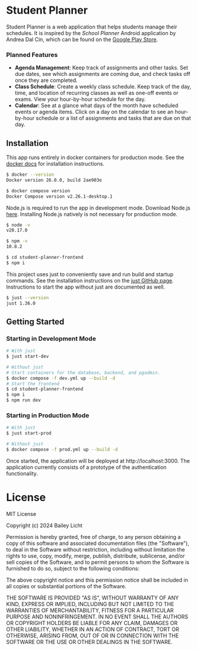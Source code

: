 # Student Planner

Student Planner is a web application that helps students manage their schedules. It is inspired by the _School Planner_
Android application by Andrea Dal Cin, which can be found on
the [Google Play Store](https://play.google.com/store/apps/details?id=daldev.android.gradehelper&pcampaignid=web_share).

### Planned Features

- **Agenda Management**: Keep track of assignments and other tasks. Set due dates, see which assignments are coming due,
  and check tasks off once they are completed.
- **Class Schedule**: Create a weekly class schedule. Keep track of the day, time, and location of recurring classes as
  well as one-off events or exams. View your hour-by-hour schedule for the day.
- **Calendar**: See at a glance what days of the month have scheduled events or agenda items. Click on a day on the
  calendar to see an hour-by-hour schedule or a list of assignments and tasks that are due on that day.

## Installation

This app runs entirely in docker containers for production
mode. See the [docker docs](https://docs.docker.com/engine/install/) for installation instructions.

```bash
$ docker --version
Docker version 26.0.0, build 2ae903e

$ docker compose version
Docker Compose version v2.26.1-desktop.1
```

Node.js is required to run the app in development mode. Download Node.js [here](https://nodejs.org/en/download/).
Installing Node.js natively is not necessary for production mode.

```bash
$ node -v
v20.17.0

$ npm -v
10.8.2

$ cd student-planner-frontend
$ npm i
```

This project uses just to conveniently save and run build and startup commands. See the installation instructions on
the [just GitHub page](https://github.com/casey/just). Instructions to start the app without just are documented as
well.

```bash
$ just --version
just 1.36.0
```

## Getting Started

### Starting in Development Mode

```bash
# With just
$ just start-dev

# Without just
# Start containers for the database, backend, and pgadmin.
$ docker compose -f dev.yml up --build -d
# Start the frontend
$ cd student-planner-frontend
$ npm i
$ npm run dev
```

### Starting in Production Mode

```bash
# With just
$ just start-prod

# Without just
$ docker compose -f prod.yml up --build -d
```

Once started, the application will be deployed at http://localhost:3000. The application currently consists of a
prototype of the authentication functionality.

# License

MIT License

Copyright (c) 2024 Bailey Licht

Permission is hereby granted, free of charge, to any person obtaining a copy
of this software and associated documentation files (the "Software"), to deal
in the Software without restriction, including without limitation the rights
to use, copy, modify, merge, publish, distribute, sublicense, and/or sell
copies of the Software, and to permit persons to whom the Software is
furnished to do so, subject to the following conditions:

The above copyright notice and this permission notice shall be included in all
copies or substantial portions of the Software.

THE SOFTWARE IS PROVIDED "AS IS", WITHOUT WARRANTY OF ANY KIND, EXPRESS OR
IMPLIED, INCLUDING BUT NOT LIMITED TO THE WARRANTIES OF MERCHANTABILITY,
FITNESS FOR A PARTICULAR PURPOSE AND NONINFRINGEMENT. IN NO EVENT SHALL THE
AUTHORS OR COPYRIGHT HOLDERS BE LIABLE FOR ANY CLAIM, DAMAGES OR OTHER
LIABILITY, WHETHER IN AN ACTION OF CONTRACT, TORT OR OTHERWISE, ARISING FROM,
OUT OF OR IN CONNECTION WITH THE SOFTWARE OR THE USE OR OTHER DEALINGS IN THE
SOFTWARE.
